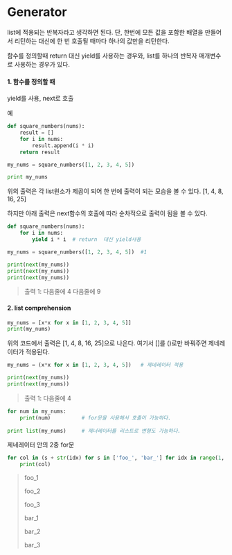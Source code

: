 # Generator

list에 적용되는 반복자라고 생각하면 된다. 단, 한번에 모든 값을 포함한 배열을 만들어서 리턴하는 대신에 한 번 호출될 때마다 하나의 값만을 리턴한다.

함수를 정의할때 return 대신 yield를 사용하는 경우와, list를 하나의 반복자 매개변수로 사용하는 경우가 있다.

#### 1. 함수를 정의할 때

yield를 사용, next로 호출

예

```python
def square_numbers(nums):
    result = []
    for i in nums:
        result.append(i * i)
    return result

my_nums = square_numbers([1, 2, 3, 4, 5])

print my_nums
```

위의 출력은 각 list원소가 제곱이 되어 한 번에 출력이 되는 모습을 볼 수 있다. [1, 4, 8, 16, 25]

하지만 아래 출력은 next함수의 호출에 따라 순차적으로 출력이 됨을 볼 수 있다.

```python
def square_numbers(nums):
    for i in nums:
        yield i * i  # return  대신 yield사용

my_nums = square_numbers([1, 2, 3, 4, 5])  #1

print(next(my_nums))
print(next(my_nums))
print(next(my_nums))
```

> 출력 1: 다음줄에 4 다음줄에 9



#### 2. list comprehension

```python
my_nums = [x*x for x in [1, 2, 3, 4, 5]]
print(my_nums)
```

위의 코드에서 출력은 [1, 4, 8, 16, 25]으로 나온다. 여기서 []를 ()로만 바꿔주면 제네레이터가 적용된다.

```python
my_nums = (x*x for x in [1, 2, 3, 4, 5])   # 제네레이터 적용

print(next(my_nums))
print(next(my_nums))
```

> 출력 1: 다음줄에 4

```python
for num in my_nums:
    print(num)        	# for문을 사용해서 호출이 가능하다.
    
print list(my_nums)  	# 제너레이터를 리스트로 변형도 가능하다.
```



제네레이터 안의 2중 for문

```python
for col in (s + str(idx) for s in ['foo_', 'bar_'] for idx in range(1, 4)):
	print(col)
```

> foo_1
>
> foo_2
>
> foo_3
>
> bar_1
>
> bar_2
>
> bar_3